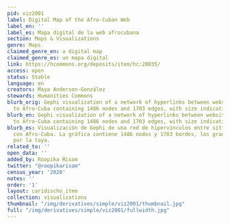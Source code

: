 ```yaml
---
pid: viz2001
label: Digital Map of the Afro-Cuban Web
label_en: ''
label_es: Mapa digital de la web afrocubana
section: Maps & Visualizations
genre: Maps
claimed_genre_en: a digital map
claimed_genre_es: un mapa digital
link: https://hcommons.org/deposits/item/hc:28035/
access: open
status: Stable
language: en
creators: Maya Anderson-González
stewards: Humanities Commons
blurb_orig: Gephi visualization of a network of hyperlinks between websites related
  to Afro-Cuba containing 1486 nodes and 1703 edges, with size indicating degree
blurb_en: Gephi visualization of a network of hyperlinks between websites related
  to Afro-Cuba containing 1486 nodes and 1703 edges, with size indicating degree
blurb_es: Visualización de Gephi de una red de hipervínculos entre sitios web relacionados
  con Afro-Cuba. La gráfica contiene 1486 nodos y 1703 bordes, los grados indicados
  por la taya.
related_to: ''
open_data: ''
added_by: Roopika Risam
twitter: "@roopikarisam"
census_year: '2020'
notes: ''
order: '1'
layout: caridischo_item
collection: visualizations
thumbnail: "/img/derivatives/simple/viz2001/thumbnail.jpg"
full: "/img/derivatives/simple/viz2001/fullwidth.jpg"
---
```

